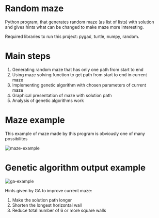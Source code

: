 # Random maze
Python program, that generates random maze (as list of lists) with solution and gives hints what can be changed to make maze more interesting. 

Required libraries to run this project: pygad, turtle, numpy, random.

# Main steps
1. Generating random maze that has only one path from start to end
2. Using maze solving function to get path from start to end in current maze
3. Implementing genetic algorithm with chosen parameters of current maze
4. Graphical presentation of maze with solution path
5. Analysis of genetic algorithms work

# Maze example
This example of maze made by this program is obviously one of many possibilites

![maze-example](https://user-images.githubusercontent.com/123515299/215359005-2b65964f-67c4-45e2-9932-5ad1778b1dd5.png)
# Genetic algorithm output example
![ga-example](https://user-images.githubusercontent.com/123515299/215359043-a26357f6-bad1-4950-be54-b0227b758f58.png)

Hints given by GA to improve current maze:
1. Make the solution path longer
2. Shorten the longest horizontal wall
3. Reduce total number of 6 or more square walls
